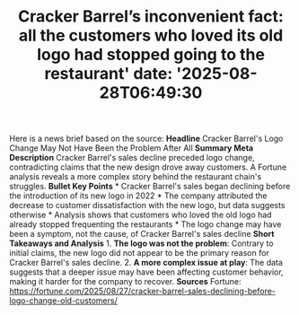 ﻿---
title: "Cracker Barrel’s inconvenient fact: all the customers who loved its old logo had stopped going to the restaurant'
date: '2025-08-28T06:49:30"
category: "Markets"
summary: ""
slug: "cracker barrels inconvenient fact all the customers who love"
source_urls:
  - "https://fortune.com/2025/08/27/cracker-barrel-sales-declining-before-logo-change-old-customers/"
seo:
  title: "Cracker Barrel’s inconvenient fact: all the customers who loved its old logo had stopped going to the restaurant | Hash n Hedge'
  description: '"
  keywords: ["news", "markets", "brief"]
---
Here is a news brief based on the source:  **Headline** Cracker Barrel's Logo Change May Not Have Been the Problem After All  **Summary Meta Description** Cracker Barrel's sales decline preceded logo change, contradicting claims that the new design drove away customers. A Fortune analysis reveals a more complex story behind the restaurant chain's struggles.  **Bullet Key Points**  * Cracker Barrel's sales began declining before the introduction of its new logo in 2022 * The company attributed the decrease to customer dissatisfaction with the new logo, but data suggests otherwise * Analysis shows that customers who loved the old logo had already stopped frequenting the restaurants * The logo change may have been a symptom, not the cause, of Cracker Barrel's sales decline  **Short Takeaways and Analysis**  1. **The logo was not the problem**: Contrary to initial claims, the new logo did not appear to be the primary reason for Cracker Barrel's sales decline. 2. **A more complex issue at play**: The data suggests that a deeper issue may have been affecting customer behavior, making it harder for the company to recover.  **Sources** Fortune: https://fortune.com/2025/08/27/cracker-barrel-sales-declining-before-logo-change-old-customers/ 
